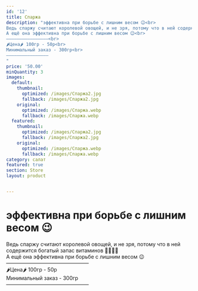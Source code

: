 ```yaml
---
id: '12'
title: Спаржа
description: "эффективна при борьбе с лишним весом 😉<br>
Ведь спаржу считают королевой овощей, и не зря, потому что в ней содержится богатый запас витаминов 🍌🍐🍈🥒<br>
А ещё она эффективна при борьбе с лишним весом 😉<br>
————————————————<br>
🌶Цена🌶 100гр - 50р<br>
Минимальный заказ - 300гр<br>
————————————————
"
price: '50.00'
minQuantity: 3
images:
  default:
    thumbnail:
      optimized: /images/Спаржа2.jpg
      fallback: /images/Спаржа2.jpg
    original:
      optimized: /images/Спаржа.webp
      fallback: /images/Спаржа.webp
  featured:
    thumbnail:
      optimized: /images/Спаржа2.jpg
      fallback: /images/Спаржа2.jpg
    original:
      optimized: /images/Спаржа.webp
      fallback: /images/Спаржа.webp
category: салат
featured: true
section: Store
layout: product


---
```


# эффективна при борьбе с лишним весом 😉<br>
Ведь спаржу считают королевой овощей, и не зря, потому что в ней содержится богатый запас витаминов 🍌🍐🍈🥒<br>
А ещё она эффективна при борьбе с лишним весом 😉<br>
————————————————<br>
🌶Цена🌶 100гр - 50р<br>
Минимальный заказ - 300гр<br>
————————————————
